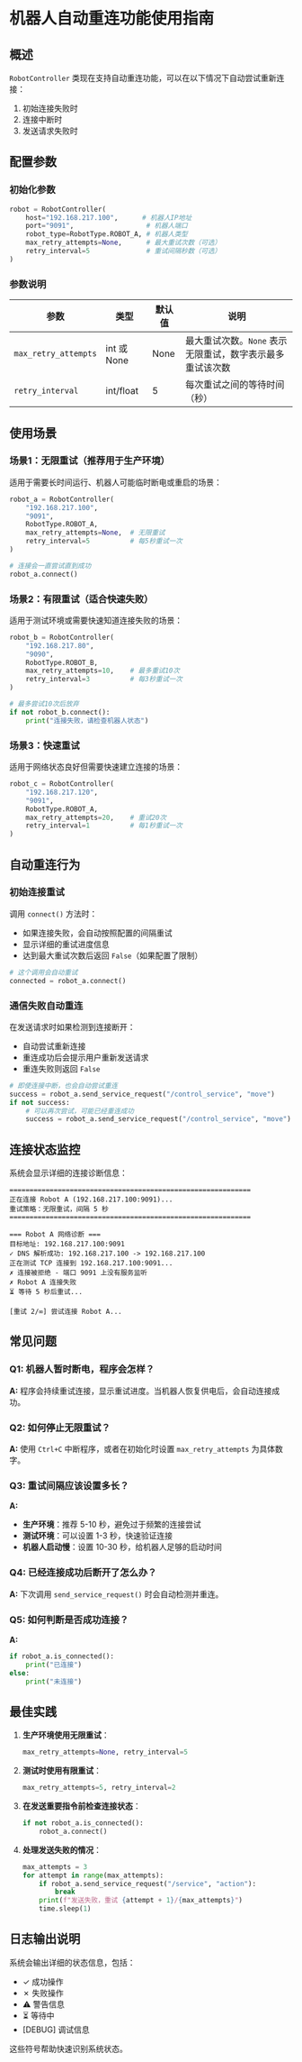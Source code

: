 # 机器人自动重连功能使用指南

## 概述

`RobotController` 类现在支持自动重连功能，可以在以下情况下自动尝试重新连接：
1. 初始连接失败时
2. 连接中断时
3. 发送请求失败时

## 配置参数

### 初始化参数

```python
robot = RobotController(
    host="192.168.217.100",      # 机器人IP地址
    port="9091",                  # 机器人端口
    robot_type=RobotType.ROBOT_A, # 机器人类型
    max_retry_attempts=None,      # 最大重试次数（可选）
    retry_interval=5              # 重试间隔秒数（可选）
)
```

### 参数说明

| 参数 | 类型 | 默认值 | 说明 |
|------|------|--------|------|
| `max_retry_attempts` | int 或 None | None | 最大重试次数。`None` 表示无限重试，数字表示最多重试该次数 |
| `retry_interval` | int/float | 5 | 每次重试之间的等待时间（秒） |

## 使用场景

### 场景1：无限重试（推荐用于生产环境）

适用于需要长时间运行、机器人可能临时断电或重启的场景：

```python
robot_a = RobotController(
    "192.168.217.100", 
    "9091", 
    RobotType.ROBOT_A,
    max_retry_attempts=None,  # 无限重试
    retry_interval=5          # 每5秒重试一次
)

# 连接会一直尝试直到成功
robot_a.connect()
```

### 场景2：有限重试（适合快速失败）

适用于测试环境或需要快速知道连接失败的场景：

```python
robot_b = RobotController(
    "192.168.217.80", 
    "9090", 
    RobotType.ROBOT_B,
    max_retry_attempts=10,    # 最多重试10次
    retry_interval=3          # 每3秒重试一次
)

# 最多尝试10次后放弃
if not robot_b.connect():
    print("连接失败，请检查机器人状态")
```

### 场景3：快速重试

适用于网络状态良好但需要快速建立连接的场景：

```python
robot_c = RobotController(
    "192.168.217.120", 
    "9091", 
    RobotType.ROBOT_A,
    max_retry_attempts=20,    # 重试20次
    retry_interval=1          # 每1秒重试一次
)
```

## 自动重连行为

### 初始连接重试

调用 `connect()` 方法时：
- 如果连接失败，会自动按照配置的间隔重试
- 显示详细的重试进度信息
- 达到最大重试次数后返回 `False`（如果配置了限制）

```python
# 这个调用会自动重试
connected = robot_a.connect()
```

### 通信失败自动重连

在发送请求时如果检测到连接断开：
- 自动尝试重新连接
- 重连成功后会提示用户重新发送请求
- 重连失败则返回 `False`

```python
# 即使连接中断，也会自动尝试重连
success = robot_a.send_service_request("/control_service", "move")
if not success:
    # 可以再次尝试，可能已经重连成功
    success = robot_a.send_service_request("/control_service", "move")
```

## 连接状态监控

系统会显示详细的连接诊断信息：

```
============================================================
正在连接 Robot A (192.168.217.100:9091)...
重试策略：无限重试，间隔 5 秒
============================================================

=== Robot A 网络诊断 ===
目标地址: 192.168.217.100:9091
✓ DNS 解析成功: 192.168.217.100 -> 192.168.217.100
正在测试 TCP 连接到 192.168.217.100:9091...
✗ 连接被拒绝 - 端口 9091 上没有服务监听
✗ Robot A 连接失败
⏳ 等待 5 秒后重试...

[重试 2/∞] 尝试连接 Robot A...
```

## 常见问题

### Q1: 机器人暂时断电，程序会怎样？
**A:** 程序会持续重试连接，显示重试进度。当机器人恢复供电后，会自动连接成功。

### Q2: 如何停止无限重试？
**A:** 使用 `Ctrl+C` 中断程序，或者在初始化时设置 `max_retry_attempts` 为具体数字。

### Q3: 重试间隔应该设置多长？
**A:** 
- **生产环境**：推荐 5-10 秒，避免过于频繁的连接尝试
- **测试环境**：可以设置 1-3 秒，快速验证连接
- **机器人启动慢**：设置 10-30 秒，给机器人足够的启动时间

### Q4: 已经连接成功后断开了怎么办？
**A:** 下次调用 `send_service_request()` 时会自动检测并重连。

### Q5: 如何判断是否成功连接？
**A:** 
```python
if robot_a.is_connected():
    print("已连接")
else:
    print("未连接")
```

## 最佳实践

1. **生产环境使用无限重试**：
   ```python
   max_retry_attempts=None, retry_interval=5
   ```

2. **测试时使用有限重试**：
   ```python
   max_retry_attempts=5, retry_interval=2
   ```

3. **在发送重要指令前检查连接状态**：
   ```python
   if not robot_a.is_connected():
       robot_a.connect()
   ```

4. **处理发送失败的情况**：
   ```python
   max_attempts = 3
   for attempt in range(max_attempts):
       if robot_a.send_service_request("/service", "action"):
           break
       print(f"发送失败，重试 {attempt + 1}/{max_attempts}")
       time.sleep(1)
   ```

## 日志输出说明

系统会输出详细的状态信息，包括：
- ✓ 成功操作
- ✗ 失败操作
- ⚠ 警告信息
- ⏳ 等待中
- [DEBUG] 调试信息

这些符号帮助快速识别系统状态。

